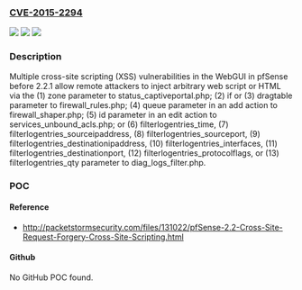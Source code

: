 ### [CVE-2015-2294](https://cve.mitre.org/cgi-bin/cvename.cgi?name=CVE-2015-2294)
![](https://img.shields.io/static/v1?label=Product&message=n%2Fa&color=blue)
![](https://img.shields.io/static/v1?label=Version&message=n%2Fa&color=blue)
![](https://img.shields.io/static/v1?label=Vulnerability&message=n%2Fa&color=brighgreen)

### Description

Multiple cross-site scripting (XSS) vulnerabilities in the WebGUI in pfSense before 2.2.1 allow remote attackers to inject arbitrary web script or HTML via the (1) zone parameter to status_captiveportal.php; (2) if or (3) dragtable parameter to firewall_rules.php; (4) queue parameter in an add action to firewall_shaper.php; (5) id parameter in an edit action to services_unbound_acls.php; or (6) filterlogentries_time, (7) filterlogentries_sourceipaddress, (8) filterlogentries_sourceport, (9) filterlogentries_destinationipaddress, (10) filterlogentries_interfaces, (11) filterlogentries_destinationport, (12) filterlogentries_protocolflags, or (13) filterlogentries_qty parameter to diag_logs_filter.php.

### POC

#### Reference
- http://packetstormsecurity.com/files/131022/pfSense-2.2-Cross-Site-Request-Forgery-Cross-Site-Scripting.html

#### Github
No GitHub POC found.

